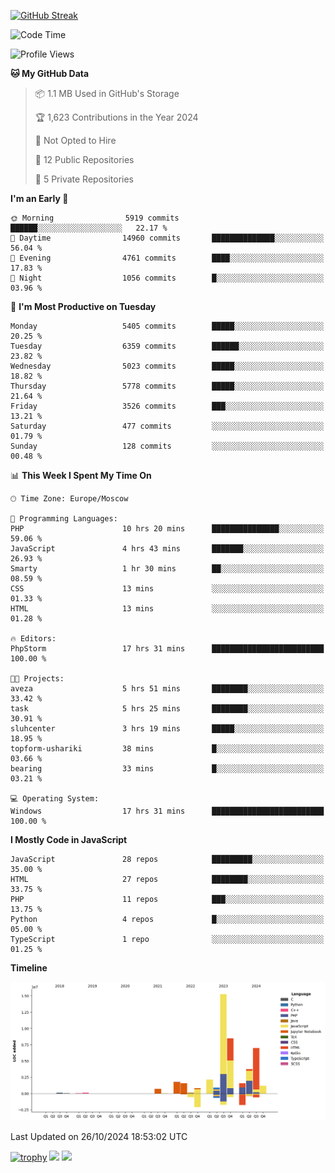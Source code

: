 [![GitHub Streak](https://github-readme-streak-stats.herokuapp.com/?user=yogik10)](https://git.io/streak-stats)
<!--START_SECTION:waka-->
![Code Time](http://img.shields.io/badge/Code%20Time-949%20hrs%2040%20mins-blue)

![Profile Views](http://img.shields.io/badge/Profile%20Views-0-blue)

**🐱 My GitHub Data** 

> 📦 1.1 MB Used in GitHub's Storage 
 > 
> 🏆 1,623 Contributions in the Year 2024
 > 
> 🚫 Not Opted to Hire
 > 
> 📜 12 Public Repositories 
 > 
> 🔑 5 Private Repositories 
 > 
**I'm an Early 🐤** 

```text
🌞 Morning                5919 commits        ██████░░░░░░░░░░░░░░░░░░░   22.17 % 
🌆 Daytime                14960 commits       ██████████████░░░░░░░░░░░   56.04 % 
🌃 Evening                4761 commits        ████░░░░░░░░░░░░░░░░░░░░░   17.83 % 
🌙 Night                  1056 commits        █░░░░░░░░░░░░░░░░░░░░░░░░   03.96 % 
```
📅 **I'm Most Productive on Tuesday** 

```text
Monday                   5405 commits        █████░░░░░░░░░░░░░░░░░░░░   20.25 % 
Tuesday                  6359 commits        ██████░░░░░░░░░░░░░░░░░░░   23.82 % 
Wednesday                5023 commits        █████░░░░░░░░░░░░░░░░░░░░   18.82 % 
Thursday                 5778 commits        █████░░░░░░░░░░░░░░░░░░░░   21.64 % 
Friday                   3526 commits        ███░░░░░░░░░░░░░░░░░░░░░░   13.21 % 
Saturday                 477 commits         ░░░░░░░░░░░░░░░░░░░░░░░░░   01.79 % 
Sunday                   128 commits         ░░░░░░░░░░░░░░░░░░░░░░░░░   00.48 % 
```


📊 **This Week I Spent My Time On** 

```text
🕑︎ Time Zone: Europe/Moscow

💬 Programming Languages: 
PHP                      10 hrs 20 mins      ███████████████░░░░░░░░░░   59.06 % 
JavaScript               4 hrs 43 mins       ███████░░░░░░░░░░░░░░░░░░   26.93 % 
Smarty                   1 hr 30 mins        ██░░░░░░░░░░░░░░░░░░░░░░░   08.59 % 
CSS                      13 mins             ░░░░░░░░░░░░░░░░░░░░░░░░░   01.33 % 
HTML                     13 mins             ░░░░░░░░░░░░░░░░░░░░░░░░░   01.28 % 

🔥 Editors: 
PhpStorm                 17 hrs 31 mins      █████████████████████████   100.00 % 

🐱‍💻 Projects: 
aveza                    5 hrs 51 mins       ████████░░░░░░░░░░░░░░░░░   33.42 % 
task                     5 hrs 25 mins       ████████░░░░░░░░░░░░░░░░░   30.91 % 
sluhcenter               3 hrs 19 mins       █████░░░░░░░░░░░░░░░░░░░░   18.95 % 
topform-ushariki         38 mins             █░░░░░░░░░░░░░░░░░░░░░░░░   03.66 % 
bearing                  33 mins             █░░░░░░░░░░░░░░░░░░░░░░░░   03.21 % 

💻 Operating System: 
Windows                  17 hrs 31 mins      █████████████████████████   100.00 % 
```

**I Mostly Code in JavaScript** 

```text
JavaScript               28 repos            █████████░░░░░░░░░░░░░░░░   35.00 % 
HTML                     27 repos            ████████░░░░░░░░░░░░░░░░░   33.75 % 
PHP                      11 repos            ███░░░░░░░░░░░░░░░░░░░░░░   13.75 % 
Python                   4 repos             █░░░░░░░░░░░░░░░░░░░░░░░░   05.00 % 
TypeScript               1 repo              ░░░░░░░░░░░░░░░░░░░░░░░░░   01.25 % 
```



**Timeline**

![Lines of Code chart](https://raw.githubusercontent.com/Yogik10/Yogik10/main/assets/bar_graph.png)


 Last Updated on 26/10/2024 18:53:02 UTC
<!--END_SECTION:waka-->
[![trophy](https://github-profile-trophy.vercel.app/?username=yogik10)](https://github.com/ryo-ma/github-profile-trophy)
![](https://github-profile-summary-cards.vercel.app/api/cards/profile-details?username=yogik10&theme=solarized_dark)
![](https://github-profile-summary-cards.vercel.app/api/cards/most-commit-language?username=yogik10&theme=solarized_dark)


